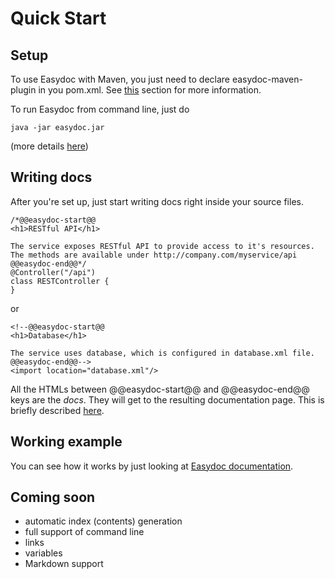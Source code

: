 Quick Start
===========

Setup
-----------

To use Easydoc with Maven, you just need to declare easydoc-maven-plugin in you pom.xml. 
See [this](http://weekens.github.com/easydoc#easydoc-maven) section for more information.

To run Easydoc from command line, just do

	java -jar easydoc.jar
	
(more details [here](http://weekens.github.com/easydoc#easydoc-commandline))

Writing docs
-----------

After you're set up, just start writing docs right inside your source files.

	/*@@easydoc-start@@
	<h1>RESTful API</h1>
	
	The service exposes RESTful API to provide access to it's resources.
	The methods are available under http://company.com/myservice/api
	@@easydoc-end@@*/
	@Controller("/api")
	class RESTController {
	}

or

	<!--@@easydoc-start@@
	<h1>Database</h1>
	
	The service uses database, which is configured in database.xml file. 
	@@easydoc-end@@-->
	<import location="database.xml"/>

All the HTMLs between @@easydoc-start@@ and @@easydoc-end@@ keys are the *docs*. They will get to the resulting
documentation page. This is briefly described [here](http://weekens.github.com/easydoc#easydoc-intro).

Working example
-------------

You can see how it works by just looking at [Easydoc documentation](http://weekens.github.com/easydoc).

Coming soon
-------------

* automatic index (contents) generation
* full support of command line
* links
* variables
* Markdown support